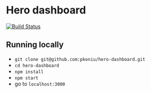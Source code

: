 # Hero dashboard
[![Build Status](https://travis-ci.org/pkoniu/hero-dashboard.svg?branch=master)](https://travis-ci.org/pkoniu/hero-dashboard)

## Running locally

- `git clone git@github.com:pkoniu/hero-dashboard.git`
- `cd hero-dashboard`
- `npm install`
- `npm start`
- go to `localhost:3000`